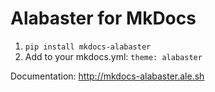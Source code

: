 # Alabaster for MkDocs

1. `pip install mkdocs-alabaster`
2. Add to your mkdocs.yml: `theme: alabaster`

Documentation: <http://mkdocs-alabaster.ale.sh>
